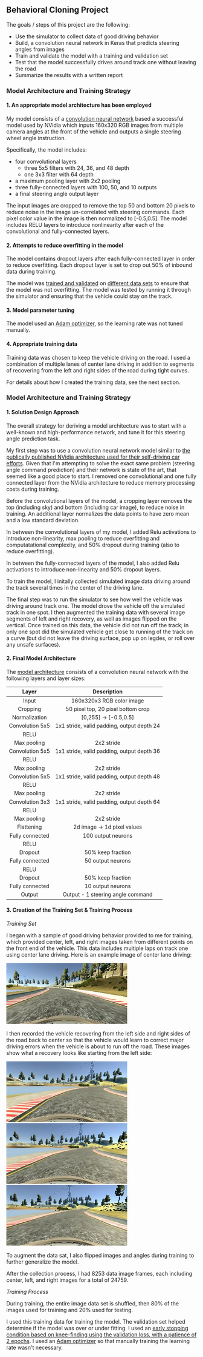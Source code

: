 ## Behavioral Cloning Project

The goals / steps of this project are the following:
* Use the simulator to collect data of good driving behavior
* Build, a convolution neural network in Keras that predicts steering angles from images
* Train and validate the model with a training and validation set
* Test that the model successfully drives around track one without leaving the road
* Summarize the results with a written report


[//]: # (Image References)

[center]: ./examples/center.jpg "Center lane driving"
[recover1]: ./examples/recover1.jpg "Left recovery start"
[recover2]: ./examples/recover2.jpg "Left recovery in progress"
[recover3]: ./examples/recover3.jpg "Left recovery complete"

### Model Architecture and Training Strategy

#### 1. An appropriate model architecture has been employed

My model consists of a [convolution neural network](https://github.com/dinoboy197/CarND-Behavioral-Cloning-P3/blob/master/model.py#L56-L73) based a successful model used by NVidia which inputs 160x320 RGB images from multiple camera angles at the front of the vehicle and outputs a single steering wheel angle instruction.

Specifically, the model includes:
* four convolutional layers
  * three 5x5 filters with 24, 36, and 48 depth
  * one 3x3 filter with 64 depth
* a maximum pooling layer with 2x2 pooling
* three fully-connected layers with 100, 50, and 10 outputs
* a final steering angle output layer

The input images are cropped to remove the top 50 and bottom 20 pixels to reduce noise in the image un-correlated with steering commands. Each pixel color value in the image is then normalized to [-0.5,0.5]. The model includes RELU layers to introduce nonlinearity after each of the convolutional and fully-connected layers.

#### 2. Attempts to reduce overfitting in the model

The model contains dropout layers after each fully-connected layer in order to reduce overfitting. Each dropout layer is set to drop out 50% of inbound data during training.

The model was [trained and validated](https://github.com/dinoboy197/CarND-Behavioral-Cloning-P3/blob/master/model.py#L78-L80) on [different data sets](https://github.com/dinoboy197/CarND-Behavioral-Cloning-P3/blob/master/model.py#L22) to ensure that the model was not overfitting. The model was tested by running it through the simulator and ensuring that the vehicle could stay on the track.

#### 3. Model parameter tuning

The model used an [Adam optimizer](https://github.com/dinoboy197/CarND-Behavioral-Cloning-P3/blob/master/model.py#L76), so the learning rate was not tuned manually.

#### 4. Appropriate training data

Training data was chosen to keep the vehicle driving on the road. I used a combination of multiple lanes of center lane driving in addition to segments of recovering from the left and right sides of the road during tight curves.

For details about how I created the training data, see the next section.

### Model Architecture and Training Strategy

#### 1. Solution Design Approach

The overall strategy for deriving a model architecture was to start with a well-known and high-performance network, and tune it for this steering angle prediction task.

My first step was to use a convolution neural network model similar to [the publically published NVidia architecture used for their self-driving car efforts](https://devblogs.nvidia.com/parallelforall/deep-learning-self-driving-cars/). Given that I'm attempting to solve the exact same problem (steering angle command prediction) and their network is state of the art, that seemed like a good place to start. I removed one convolutional and one fully connected layer from the NVidia architecture to reduce memory processing costs during training.

Before the convolutional layers of the model, a cropping layer removes the top (including sky) and bottom (including car image), to reduce noise in training. An additional layer normalizes the data points to have zero mean and a low standard deviation.

In between the convolutional layers of my model, I added Relu activations to introduce non-linearity, max pooling to reduce overfitting and computatational complexity, and 50% dropout during training (also to reduce overfitting).

In between the fully-connected layers of the model, I also added Relu activations to introduce non-linearity and 50% dropout layers.

To train the model, I initally collected simulated image data driving around the track several times in the center of the driving lane.

The final step was to run the simulator to see how well the vehicle was driving around track one. The model drove the vehicle off the simulated track in one spot. I then augmented the training data with several image segments of left and right recovery, as well as images flipped on the vertical. Once trained on this data, the vehicle did not run off the track; in only one spot did the simulated vehicle get close to running of the track on a curve (but  did not leave the driving surface, pop up on legdes, or roll over any unsafe surfaces).

#### 2. Final Model Architecture

The [model architecture](https://github.com/dinoboy197/CarND-Behavioral-Cloning-P3/blob/master/model.py#L56-L73) consists of a convolution neural network with the following layers and layer sizes:

| Layer         		|     Description	        					| 
|:---------------------:|:---------------------------------------------:| 
| Input         		| 160x320x3 RGB color image   					|
| Cropping         		| 50 pixel top, 20 pixel bottom crop   			|
| Normalization        	| [0,255] -> [-0.5,0.5]                			|
| Convolution 5x5     	| 1x1 stride, valid padding, output depth 24 	|
| RELU					|												|
| Max pooling	      	| 2x2 stride                   				    |
| Convolution 5x5     	| 1x1 stride, valid padding, output depth 36 	|
| RELU					|												|
| Max pooling	      	| 2x2 stride                   				    |
| Convolution 5x5     	| 1x1 stride, valid padding, output depth 48 	|
| RELU					|												|
| Max pooling	      	| 2x2 stride                   				    |
| Convolution 3x3     	| 1x1 stride, valid padding, output depth 64 	|
| RELU					|												|
| Max pooling	      	| 2x2 stride                   				    |
| Flattening	      	| 2d image -> 1d pixel values  				    |
| Fully connected		| 100 output neurons                        	|
| RELU					|												|
| Dropout				| 50% keep fraction								|
| Fully connected		| 50 output neurons                         	|
| RELU					|												|
| Dropout				| 50% keep fraction								|
| Fully connected		| 10 output neurons                          	|
| Output        		| Output - 1 steering angle command 			|

#### 3. Creation of the Training Set & Training Process

_Training Set_

I began with a sample of good driving behavior provided to me for training, which provided center, left, and right images taken from different points on the front end of the vehicle. This data includes multiple laps on track one using center lane driving. Here is an example image of center lane driving:

![center][center]

I then recorded the vehicle recovering from the left side and right sides of the road back to center so that the vehicle would learn to correct major driving errors when the vehicle is about to run off the road. These images show what a recovery looks like starting from the left side:

![recover1][recover1]
![recover2][recover2]
![recover3][recover3]

To augment the data sat, I also flipped images and angles during training to further generalize the model.

After the collection process, I had 8253 data image frames, each including center, left, and right images for a total of 24759.

_Training Process_

During training, the entire image data set is shuffled, then 80% of the images used for training and 20% used for testing.

I used this training data for training the model. The validation set helped determine if the model was over or under fitting. I used an [early stopping condition based on knee-finding using the validation loss, with a patience of 2 epochs](https://github.com/dinoboy197/CarND-Behavioral-Cloning-P3/blob/master/model.py#L80). I used an [Adam optimizer](https://github.com/dinoboy197/CarND-Behavioral-Cloning-P3/blob/master/model.py#L76) so that manually training the learning rate wasn't necessary.

